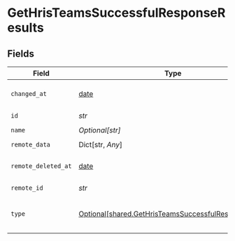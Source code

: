 # GetHrisTeamsSuccessfulResponseResults


## Fields

| Field                                                                                                                           | Type                                                                                                                            | Required                                                                                                                        | Description                                                                                                                     |
| ------------------------------------------------------------------------------------------------------------------------------- | ------------------------------------------------------------------------------------------------------------------------------- | ------------------------------------------------------------------------------------------------------------------------------- | ------------------------------------------------------------------------------------------------------------------------------- |
| `changed_at`                                                                                                                    | [date](https://docs.python.org/3/library/datetime.html#date-objects)                                                            | :heavy_check_mark:                                                                                                              | YYYY-MM-DDTHH:mm:ss.sssZ<br/><br/>[](https://developer.mozilla.org/en-US/docs/Web/JavaScript/Reference/Global_Objects/Date/toISOString) |
| `id`                                                                                                                            | *str*                                                                                                                           | :heavy_check_mark:                                                                                                              | N/A                                                                                                                             |
| `name`                                                                                                                          | *Optional[str]*                                                                                                                 | :heavy_check_mark:                                                                                                              | N/A                                                                                                                             |
| `remote_data`                                                                                                                   | Dict[str, *Any*]                                                                                                                | :heavy_check_mark:                                                                                                              | N/A                                                                                                                             |
| `remote_deleted_at`                                                                                                             | [date](https://docs.python.org/3/library/datetime.html#date-objects)                                                            | :heavy_check_mark:                                                                                                              | YYYY-MM-DDTHH:mm:ss.sssZ<br/><br/>[](https://developer.mozilla.org/en-US/docs/Web/JavaScript/Reference/Global_Objects/Date/toISOString) |
| `remote_id`                                                                                                                     | *str*                                                                                                                           | :heavy_check_mark:                                                                                                              | N/A                                                                                                                             |
| `type`                                                                                                                          | [Optional[shared.GetHrisTeamsSuccessfulResponseType]](../../models/shared/gethristeamssuccessfulresponsetype.md)                | :heavy_check_mark:                                                                                                              | Type of the group. Can be any of `DEPARTMENT`, `TEAM`, and `COST_CENTER`                                                        |